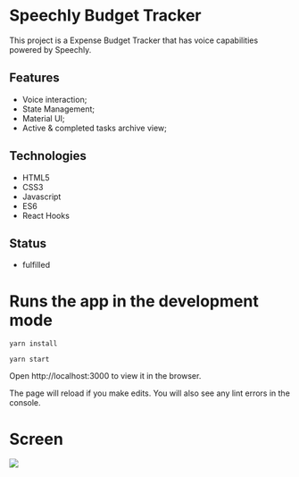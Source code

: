 # Speechly Budget Tracker

This project is a Expense Budget Tracker that has voice capabilities powered by Speechly. 

## Features
- Voice interaction;
- State Management;
- Material UI;
- Active & completed tasks archive view;

## Technologies
- HTML5
- CSS3
- Javascript
- ES6
- React Hooks

## Status
- fulfilled

# Runs the app in the development mode 

 `yarn install`

 `yarn start`

Open http://localhost:3000 to view it in the browser.

The page will reload if you make edits.
You will also see any lint errors in the console.

# Screen

![](src/assets/ScreenShot.jpg)
